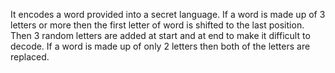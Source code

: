 It encodes a word provided into a secret language.
If a word is made up of 3 letters or more then the first letter of word is shifted to the last position.
Then 3 random letters are added at start and at end to make it difficult to decode.
If a word is made up of only 2 letters then both of the letters are replaced.
